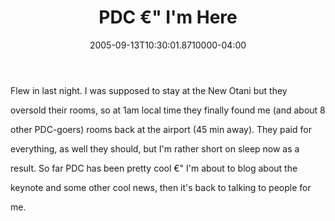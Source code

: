 ﻿---
title: PDC €" I'm Here
date: "2005-09-13T10:30:01.8710000-04:00"
description: Flew in last night. I was supposed to stay at the New Otani but they oversold their rooms, so at 1 am local time they finally found me (and about 8 other PDC-goers) rooms back at the airport (45 min away).
featuredImage: /img/default-post-image.jpg
---

Flew in last night. I was supposed to stay at the New Otani but they

oversold their rooms, so at 1am local time they finally found me (and about 8

other PDC-goers) rooms back at the airport (45 min away). They paid for

everything, as well they should, but I'm rather short on sleep now as a

result. So far PDC has been pretty cool €" I'm about to blog about the

keynote and some other cool news, then it's back to talking to people for

me.

